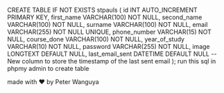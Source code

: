 CREATE TABLE IF NOT EXISTS stpauls (
    id INT AUTO_INCREMENT PRIMARY KEY,
    first_name VARCHAR(100) NOT NULL,
    second_name VARCHAR(100) NOT NULL,
    surname VARCHAR(100) NOT NULL,
    email VARCHAR(255) NOT NULL UNIQUE,
    phone_number VARCHAR(15) NOT NULL,
    course_done VARCHAR(100) NOT NULL,
    year_of_study VARCHAR(10) NOT NULL,
    password VARCHAR(255) NOT NULL,
    image LONGTEXT DEFAULT NULL,
    last_email_sent DATETIME DEFAULT NULL -- New column to store the timestamp of the last sent email
);
  run this sql in phpmy admin to create table 

  made with ❤ by Peter Wanguya
